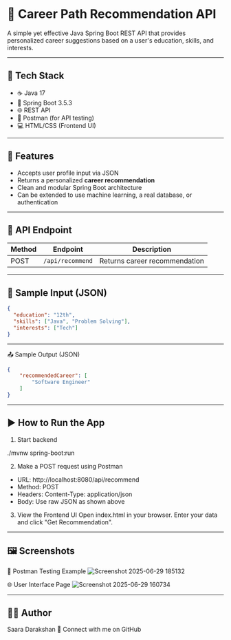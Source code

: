 # 🎯 Career Path Recommendation API

A simple yet effective Java Spring Boot REST API that provides personalized career suggestions based on a user's education, skills, and interests.

---

## 🔧 Tech Stack

- ☕ Java 17
- 🌱 Spring Boot 3.5.3
- 🌐 REST API
- 🧪 Postman (for API testing)
- 💻 HTML/CSS (Frontend UI)
  
---

## 📌 Features

- Accepts user profile input via JSON  
- Returns a personalized **career recommendation**  
- Clean and modular Spring Boot architecture  
- Can be extended to use machine learning, a real database, or authentication
  
---

## 🚀 API Endpoint

| Method | Endpoint          | Description                 |
|--------|-------------------|-----------------------------|
| POST   | `/api/recommend`  | Returns career recommendation |

---

## 🧪 Sample Input (JSON)

```json
{
  "education": "12th",
  "skills": ["Java", "Problem Solving"],
  "interests": ["Tech"]
}
```

---

📤 Sample Output (JSON)

```json
{
    "recommendedCareer": [
        "Software Engineer"
    ]
}
```
---

## ▶️ How to Run the App
1. Start backend

./mvnw spring-boot:run

2. Make a POST request using Postman

- URL: http://localhost:8080/api/recommend
- Method: POST
- Headers: Content-Type: application/json
- Body: Use raw JSON as shown above

3. View the Frontend UI
Open index.html in your browser. Enter your data and click "Get Recommendation".

---

## 🖼️ Screenshots

🔧 Postman Testing Example
![Screenshot 2025-06-29 185132](https://github.com/user-attachments/assets/b636b5cb-f973-49db-8455-eda8896cbdf6)

🌐 User Interface Page
![Screenshot 2025-06-29 160734](https://github.com/user-attachments/assets/73709b3b-78db-4e25-b520-c6696ffa98a6)

---

## 🙋‍♀️ Author
Saara Darakshan
📌 Connect with me on GitHub
